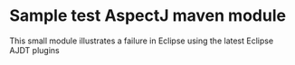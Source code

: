 # Sample test AspectJ maven module
This small module illustrates a failure in Eclipse using the latest Eclipse AJDT plugins